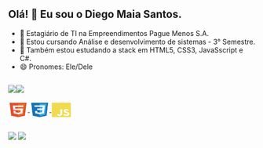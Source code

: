 ## Olá! 👋 Eu sou o Diego Maia Santos.

- 🔭 Estagiário de TI na Empreendimentos Pague Menos S.A.
- 🌱 Estou cursando Análise e desenvolvimento de sistemas - 3° Semestre.
- 🌱 Também estou estudando a stack em HTML5, CSS3, JavaSscript e C#.
- 😄 Pronomes: Ele/Dele
##
<div>
  <a href="https://github.com/DiegoMaiaSantos">
  <img height="160em" src="https://github-readme-stats.vercel.app/api?username=DiegoMaiaSantos&show_icons=true&theme=dracula&include_all_commits=true&count_private=true"/><img height="160em" src="https://github-readme-stats.vercel.app/api/top-langs/?username=DiegoMaiaSantos&layout=compact&langs_count=7&theme=dracula"/>
</div>  
  <div style="display: inline_block"><br>
  <img align="center" alt="HTML" height="30" width="40" src="https://raw.githubusercontent.com/devicons/devicon/master/icons/html5/html5-original.svg">
  <img align="center" alt="CSS" height="30" width="40" src="https://raw.githubusercontent.com/devicons/devicon/master/icons/css3/css3-original.svg">
  <img align="center" alt="Js" height="30" width="40" src="https://raw.githubusercontent.com/devicons/devicon/master/icons/javascript/javascript-plain.svg">
</div>
  
  ##
  
  <div> 
  <a href = "mailto:diegom.santos03@gmail.com"><img src="https://img.shields.io/badge/-Gmail-%23333?style=for-the-badge&logo=gmail&logoColor=white" target="_blank"></a>
  <a href="https://br.linkedin.com/in/diego-maia-santos-21615b208" target="_blank"><img src="https://img.shields.io/badge/-LinkedIn-%230077B5?style=for-the-badge&logo=linkedin&logoColor=white" target="_blank"></a> 
</div>
